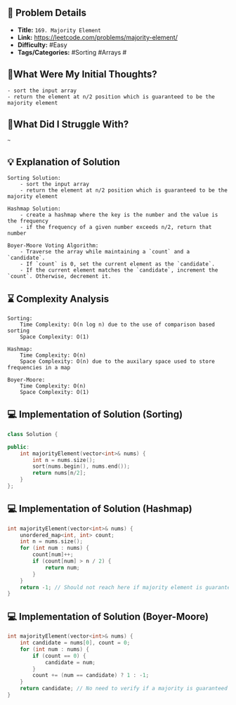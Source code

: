 ## 📝 Problem Details

- **Title:** `169. Majority Element`
- **Link:** https://leetcode.com/problems/majority-element/
- **Difficulty:** #Easy 
- **Tags/Categories:** #Sorting #Arrays #

## 💭What Were My Initial Thoughts?

```
- sort the input array
- return the element at n/2 position which is guaranteed to be the majority element
```

## 🤔What Did I Struggle With?

```
~
```

## 💡 Explanation of Solution

```
Sorting Solution:
	- sort the input array
	- return the element at n/2 position which is guaranteed to be the majority element

Hashmap Solution:
	- create a hashmap where the key is the number and the value is the frequency
	- if the frequency of a given number exceeds n/2, return that number

Boyer-Moore Voting Algorithm:
	- Traverse the array while maintaining a `count` and a `candidate`.
	- If `count` is 0, set the current element as the `candidate`.
	- If the current element matches the `candidate`, increment the `count`. Otherwise, decrement it.
```

## ⌛ Complexity Analysis

```
Sorting:
	Time Complexity: O(n log n) due to the use of comparison based sorting
	Space Complexity: O(1)

Hashmap:
	Time Complexity: O(n)
	Space Complexity: O(n) due to the auxilary space used to store frequencies in a map

Boyer-Moore:
	Time Complexity: O(n)
	Space Complexity: O(1)
```

## 💻 Implementation of Solution (Sorting)

```cpp
class Solution {

public:
    int majorityElement(vector<int>& nums) {
        int n = nums.size();
        sort(nums.begin(), nums.end());
        return nums[n/2];
    }
};
```

## 💻 Implementation of Solution (Hashmap)

```cpp
int majorityElement(vector<int>& nums) {
    unordered_map<int, int> count;
    int n = nums.size();
    for (int num : nums) {
        count[num]++;
        if (count[num] > n / 2) {
            return num;
        }
    }
    return -1; // Should not reach here if majority element is guaranteed
}
```

## 💻 Implementation of Solution (Boyer-Moore)

```cpp
int majorityElement(vector<int>& nums) {
    int candidate = nums[0], count = 0;
    for (int num : nums) {
        if (count == 0) {
            candidate = num;
        }
        count += (num == candidate) ? 1 : -1;
    }
    return candidate; // No need to verify if a majority is guaranteed
}
```